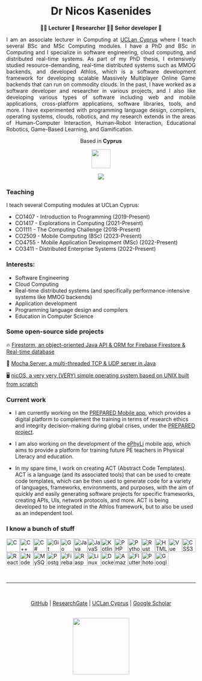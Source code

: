 <h1 align="center">Dr Nicos Kasenides</h1>

<p></p>

<p align="center"><b>👨‍🏫 Lecturer 🔭 Researcher 🧑‍💻 Señor developer 🙂️</b><p>

<p align="justify">
  I am an associate lecturer in Computing at <a href="http://www.uclancyprus.ac.cy/">UCLan Cyprus</a> where I teach several BSc and MSc Computing modules. 
  I have a PhD and BSc in Computing and I specialize in software engineering, cloud computing, and distributed real-time systems. 
  As part of my PhD thesis, I extensively studied resource-demanding, real-time distributed systems such as MMOG backends,
  and developed Athlos, which is a software development framework for developing scalable Massively Multiplayer Online Game backends that can run on commodity clouds.
In the past, I have worked as a software developer and researcher in various projects, and I also like developing various types of software including
  web and mobile applications, cross-platform applications, software libraries, tools, and more. I have experimented with programming language design, compilers,
  operating systems, clouds, robotics, and my research extends in the areas of Human-Computer Interaction, Human-Robot Interaction, Educational Robotics, Game-Based Learning, and Gamification.
</p>

<div align="center">

Based in **Cyprus**

<img width="50" src="https://upload.wikimedia.org/wikipedia/commons/thumb/d/d4/Flag_of_Cyprus.svg/800px-Flag_of_Cyprus.svg.png" />

<a href="http://www.github.com/nkasenides"><img src="https://github-readme-streak-stats.herokuapp.com/?user=nkasenides&stroke=000000&background=FFFFFF&ring=ef4444&fire=ef4444&currStreakNum=000000&currStreakLabel=ef4444&sideNums=000000&sideLabels=333333&dates=333333&hide_border=false" /></a>

</div>

<h3>Teaching</h3>

I teach several Computing modules at UCLan Cyprus:

* CO1407 - Introduction to Programming (2019-Present)
* CO1417 - Explorations in Computing (2021-Present)
* CO1111 - The Computing Challenge (2018-Present)
* CO2509 - Mobile Computing (BSc) (2023-Present)
* CO4755 - Mobile Application Development (MSc) (2022-Present)
* CO3411 - Distributed Enterprise Systems (2022-Present)

<h3>Interests:</h3>

* Software Engineering
* Cloud Computing
* Real-time distributed systems (and specifically performance-intensive systems like MMOG backends)
* Application development
* Programming language design and compilers
* Education in Computer Science

<h3>Some open-source side projects</h3>

🔥 [Firestorm, an object-oriented Java API & ORM for Firebase Firestore & Real-time database](https://github.com/RayLabz/Firestorm)

🛜 [Mocha Server, a multi-threaded TCP & UDP server in Java](https://github.com/RayLabz/Mocha-Server)

🖥️ [nicOS, a very very (VERY) simple operating system based on UNIX built from scratch](https://github.com/nkasenides/nicOS)

<h3>Current work</h3>

* I am currently working on the [PREPARED Mobile app](https://prepared-project.eu/app/), which provides a digital platform to complement 
the training in terms of research ethics and integrity decision-making during global crises, under the [PREPARED project](https://prepared-project.eu/app/).

* I am also working on the development of the [ePhyLi](https://www.ephyliproject.eu/) mobile app, which aims to provide a platform for training
future PE teachers in Physical Literacy and education.

* In my spare time, I work on creating ACT (Abstract Code Templates). ACT is a language (and its associated tools) that can be used to create code templates, which can be then used to generate code for a variety of languages, frameworks, environments, and purposes, with the aim of quickly and easily generating software projects for specific frameworks, creating APIs, UIs, network protocols, and more. ACT is being developed to be integrated in the Athlos framework, but to also be used as an independent tool.

<h3>I know a bunch of stuff</h3>

<p>
<a href="https://docs.microsoft.com/en-us/cpp/?view=msvc-170" target="_blank" rel="noreferrer"><img src="https://raw.githubusercontent.com/danielcranney/readme-generator/main/public/icons/skills/c-colored.svg" width="36" height="36" alt="C" /></a><a href="https://docs.microsoft.com/en-us/cpp/?view=msvc-170" target="_blank" rel="noreferrer"><img src="https://raw.githubusercontent.com/danielcranney/readme-generator/main/public/icons/skills/cplusplus-colored.svg" width="36" height="36" alt="C++" /></a><a href="https://docs.microsoft.com/en-us/dotnet/csharp/" target="_blank" rel="noreferrer"><img src="https://raw.githubusercontent.com/danielcranney/readme-generator/main/public/icons/skills/csharp-colored.svg" width="36" height="36" alt="C#" /></a><a href="https://git-scm.com/" target="_blank" rel="noreferrer"><img src="https://raw.githubusercontent.com/danielcranney/readme-generator/main/public/icons/skills/git-colored.svg" width="36" height="36" alt="Git" /></a><a href="https://go.dev/doc/" target="_blank" rel="noreferrer"><img src="https://raw.githubusercontent.com/danielcranney/readme-generator/main/public/icons/skills/go-colored.svg" width="36" height="36" alt="Go" /></a><a href="https://www.oracle.com/java/" target="_blank" rel="noreferrer"><img src="https://raw.githubusercontent.com/danielcranney/readme-generator/main/public/icons/skills/java-colored.svg" width="36" height="36" alt="Java" /></a><a href="https://developer.mozilla.org/en-US/docs/Web/JavaScript" target="_blank" rel="noreferrer"><img src="https://raw.githubusercontent.com/danielcranney/readme-generator/main/public/icons/skills/javascript-colored.svg" width="36" height="36" alt="JavaScript" /></a><a href="https://kotlinlang.org/" target="_blank" rel="noreferrer"><img src="https://raw.githubusercontent.com/danielcranney/readme-generator/main/public/icons/skills/kotlin-colored.svg" width="36" height="36" alt="Kotlin" /></a><a href="https://www.php.net/" target="_blank" rel="noreferrer"><img src="https://raw.githubusercontent.com/danielcranney/readme-generator/main/public/icons/skills/php-colored.svg" width="36" height="36" alt="PHP" /></a><a href="https://www.python.org/" target="_blank" rel="noreferrer"><img src="https://raw.githubusercontent.com/danielcranney/readme-generator/main/public/icons/skills/python-colored.svg" width="36" height="36" alt="Python" /></a><a href="https://www.rust-lang.org/" target="_blank" rel="noreferrer"><img src="https://raw.githubusercontent.com/danielcranney/readme-generator/main/public/icons/skills/rust-colored.svg" width="36" height="36" alt="Rust" /></a><a href="https://developer.mozilla.org/en-US/docs/Glossary/HTML5" target="_blank" rel="noreferrer"><img src="https://raw.githubusercontent.com/danielcranney/readme-generator/main/public/icons/skills/html5-colored.svg" width="36" height="36" alt="HTML5" /></a><a href="https://vuejs.org/" target="_blank" rel="noreferrer"><img src="https://raw.githubusercontent.com/danielcranney/readme-generator/main/public/icons/skills/vuejs-colored.svg" width="36" height="36" alt="Vue" /></a><a href="https://www.w3.org/TR/CSS/#css" target="_blank" rel="noreferrer"><img src="https://raw.githubusercontent.com/danielcranney/readme-generator/main/public/icons/skills/css3-colored.svg" width="36" height="36" alt="CSS3" /></a><a href="https://reactjs.org/" target="_blank" rel="noreferrer"><img src="https://raw.githubusercontent.com/danielcranney/readme-generator/main/public/icons/skills/react-colored.svg" width="36" height="36" alt="React" /></a><a href="https://nodejs.org/en/" target="_blank" rel="noreferrer"><img src="https://raw.githubusercontent.com/danielcranney/readme-generator/main/public/icons/skills/nodejs-colored.svg" width="36" height="36" alt="NodeJS" /></a><a href="https://www.mysql.com/" target="_blank" rel="noreferrer"><img src="https://raw.githubusercontent.com/danielcranney/readme-generator/main/public/icons/skills/mysql-colored.svg" width="36" height="36" alt="MySQL" /></a><a href="https://www.postgresql.org/" target="_blank" rel="noreferrer"><img src="https://raw.githubusercontent.com/danielcranney/readme-generator/main/public/icons/skills/postgresql-colored.svg" width="36" height="36" alt="PostgreSQL" /></a><a href="https://firebase.google.com/" target="_blank" rel="noreferrer"><img src="https://raw.githubusercontent.com/danielcranney/readme-generator/main/public/icons/skills/firebase-colored.svg" width="36" height="36" alt="Firebase" /></a><a href="https://www.raspberrypi.org/" target="_blank" rel="noreferrer"><img src="https://raw.githubusercontent.com/danielcranney/readme-generator/main/public/icons/skills/raspberrypi-colored.svg" width="36" height="36" alt="Raspberry Pi" /></a><a href="https://www.linux.org" target="_blank" rel="noreferrer"><img src="https://raw.githubusercontent.com/danielcranney/readme-generator/main/public/icons/skills/linux-colored.svg" width="36" height="36" alt="Linux" /></a><a href="https://www.docker.com/" target="_blank" rel="noreferrer"><img src="https://raw.githubusercontent.com/danielcranney/readme-generator/main/public/icons/skills/docker-colored.svg" width="36" height="36" alt="Docker" /></a><a href="https://aws.amazon.com" target="_blank" rel="noreferrer"><img src="https://raw.githubusercontent.com/danielcranney/readme-generator/main/public/icons/skills/aws-colored.svg" width="36" height="36" alt="Amazon Web Services" /></a><a href="https://flutter.dev/" target="_blank" rel="noreferrer"><img src="https://raw.githubusercontent.com/danielcranney/readme-generator/main/public/icons/skills/flutter-colored.svg" width="36" height="36" alt="Flutter" /></a><a href="https://www.adobe.com/uk/products/photoshop.html" target="_blank" rel="noreferrer"><img src="https://raw.githubusercontent.com/danielcranney/readme-generator/main/public/icons/skills/photoshop-colored.svg" width="36" height="36" alt="Photoshop" /></a><a href="https://cloud.google.com/" target="_blank" rel="noreferrer"><img src="https://raw.githubusercontent.com/danielcranney/readme-generator/main/public/icons/skills/googlecloud-colored.svg" width="36" height="36" alt="Google Cloud" /></a>
</p>

<br/>

---

<br/>

<div align="center">

[GitHub](https://www.github.com/nkasenides) |
[ResearchGate](https://www.researchgate.net/profile/Nicos-Kasenides) |
[UCLan Cyprus](https://www.uclancyprus.ac.cy/academic/nicos-kasenides-2/) |
[Google Scholar](https://scholar.google.com/citations?hl=en&user=6Jqe1FMAAAAJ)

</div>

<br/>

<div align="center">
    <a href="https://www.buymeacoffee.com/nkasenides"><img src="https://cdn.buymeacoffee.com/buttons/v2/default-yellow.png" width="150"/></a>
</div>
